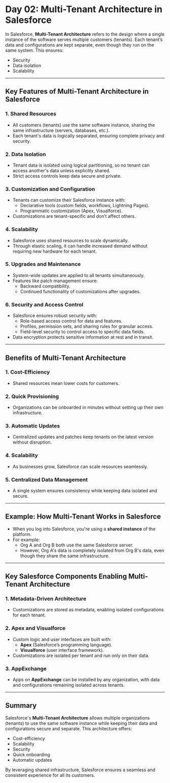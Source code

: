 # Day 02: Multi-Tenant Architecture in Salesforce  

In Salesforce, **Multi-Tenant Architecture** refers to the design where a single instance of the software serves multiple customers (tenants). Each tenant’s data and configurations are kept separate, even though they run on the same system. This ensures:  
- Security  
- Data isolation  
- Scalability  

---

## Key Features of Multi-Tenant Architecture in Salesforce  

### 1. Shared Resources  
- All customers (tenants) use the same software instance, sharing the same infrastructure (servers, databases, etc.).  
- Each tenant's data is logically separated, ensuring complete privacy and security.  

### 2. Data Isolation  
- Tenant data is isolated using logical partitioning, so no tenant can access another's data unless explicitly shared.  
- Strict access controls keep data secure and private.  

### 3. Customization and Configuration  
- Tenants can customize their Salesforce instance with:  
  - Declarative tools (custom fields, workflows, Lightning Pages).  
  - Programmatic customization (Apex, Visualforce).  
- Customizations are tenant-specific and don’t affect others.  

### 4. Scalability  
- Salesforce uses shared resources to scale dynamically.  
- Through elastic scaling, it can handle increased demand without requiring new hardware for each tenant.  

### 5. Upgrades and Maintenance  
- System-wide updates are applied to all tenants simultaneously.  
- Features like patch management ensure:  
  - Backward compatibility.  
  - Continued functionality of customizations after upgrades.  

### 6. Security and Access Control  
- Salesforce ensures robust security with:  
  - Role-based access control for data and features.  
  - Profiles, permission sets, and sharing rules for granular access.  
  - Field-level security to control access to specific data fields.  
- Data encryption protects sensitive information at rest and in transit.  

---

## Benefits of Multi-Tenant Architecture  

### 1. Cost-Efficiency  
- Shared resources mean lower costs for customers.  

### 2. Quick Provisioning  
- Organizations can be onboarded in minutes without setting up their own infrastructure.  

### 3. Automatic Updates  
- Centralized updates and patches keep tenants on the latest version without disruption.  

### 4. Scalability  
- As businesses grow, Salesforce can scale resources seamlessly.  

### 5. Centralized Data Management  
- A single system ensures consistency while keeping data isolated and secure.  

---

## Example: How Multi-Tenant Works in Salesforce  

- When you log into Salesforce, you're using a **shared instance** of the platform.  
- For example:  
  - Org A and Org B both use the same Salesforce server.  
  - However, Org A's data is completely isolated from Org B's data, even though they share the same infrastructure.  

---

## Key Salesforce Components Enabling Multi-Tenant Architecture  

### 1. Metadata-Driven Architecture  
- Customizations are stored as metadata, enabling isolated configurations for each tenant.  

### 2. Apex and Visualforce  
- Custom logic and user interfaces are built with:  
  - **Apex** (Salesforce’s programming language).  
  - **Visualforce** (user interface framework).  
- Customizations are isolated per tenant and run only on their data.  

### 3. AppExchange  
- Apps on **AppExchange** can be installed by any organization, with data and configurations remaining isolated across tenants.  

---

## Summary  

Salesforce's **Multi-Tenant Architecture** allows multiple organizations (tenants) to use the same software instance while keeping their data and configurations secure and separate. This architecture offers:  
- Cost-efficiency  
- Scalability  
- Security  
- Quick onboarding  
- Automatic updates  

By leveraging shared infrastructure, Salesforce ensures a seamless and consistent experience for all its customers.  
